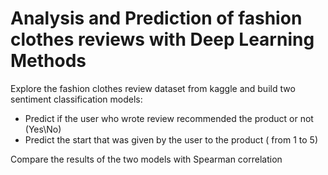 # Analysis and Prediction of fashion clothes reviews with Deep Learning Methods

Explore the fashion clothes review dataset from kaggle and build two sentiment classification models:
  - Predict if the user who wrote review recommended the product or not (Yes\No)
  - Predict the start that was given by the user to the product ( from 1 to 5)

Compare the results of the two models with Spearman correlation 
